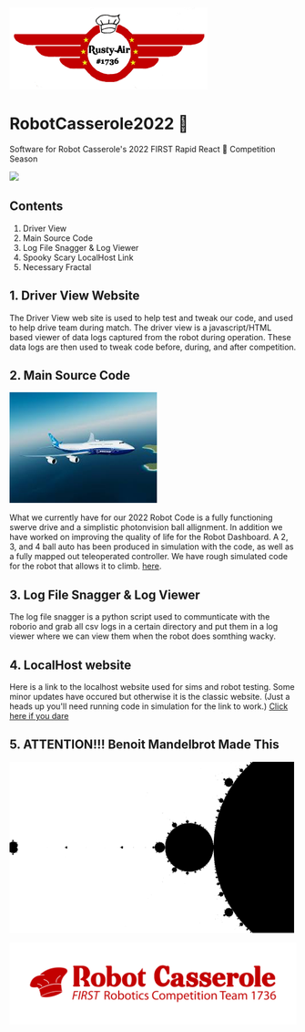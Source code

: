 ![logo](ReadMeImages/Rusty%20air.png)

# RobotCasserole2022 🍲
Software for Robot Casserole's 2022 FIRST Rapid React 🔋 Competition Season

[![](https://github.com/RobotCasserole1736/RobotCasserole2022/workflows/Build/badge.svg)](https://github.com/RobotCasserole1736/RobotCasserole2022/actions)

## Contents
1. Driver View
2. Main Source Code
3. Log File Snagger & Log Viewer
4. Spooky Scary LocalHost Link
5. Necessary Fractal

## 1. Driver View Website
  The Driver View web site is used to help test and tweak our code, and used to help drive team during match. The driver view is a javascript/HTML based viewer of data logs captured from the robot during operation. These data logs are then used to tweak code before, during, and after competition. 

## 2. Main Source Code
![Boeing plane](ReadMeImages/Boeing%20plane.jfif)
  
  What we currently have for our 2022 Robot Code is a fully functioning swerve drive and a simplistic photonvision ball allignment.  In addition we have worked on improving the quality of life for the Robot Dashboard.  A 2, 3, and 4 ball auto has been produced in simulation with the code, as well as a fully mapped out teleoperated controller.  We have rough simulated code for the robot that allows it to climb.
   [here](https://github.com/RobotCasserole1736/RobotCasserole2022/tree/main/RobotCode).

## 3. Log File Snagger & Log Viewer
  The log file snagger is a python script used to  communticate with the roborio and grab all csv logs in a certain directory and put them in a log viewer where we can view them when the robot does somthing wacky.
  
## 4. LocalHost website 
  Here is a link to the localhost website used for sims and robot testing.  Some minor updates have occured but otherwise it is the classic website.
  (Just a heads up you'll need running code in simulation for the link to work.)
  [Click here if you dare](http://localhost:5805/)

## 5. ATTENTION!!! Benoit Mandelbrot Made This
  ![FractyTime](ReadMeImages/kjsadfjklfdsljkdsfajlkdsafjkldfsajkljlkdsaflkjdsfajlkdsfajlkdsafjlk.gif) 


![logo](ReadMeImages/RC-RedTextandTag.png)

